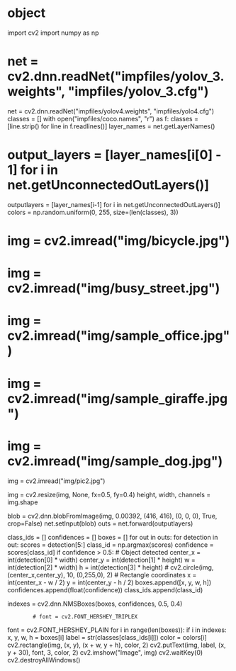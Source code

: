 # object
import cv2
import numpy as np

# net = cv2.dnn.readNet("impfiles/yolov_3.weights", "impfiles/yolov_3.cfg")
net = cv2.dnn.readNet("impfiles/yolov4.weights", "impfiles/yolo4.cfg")
classes = []
with open("impfiles/coco.names", "r") as f:
    classes = [line.strip() for line in f.readlines()]
layer_names = net.getLayerNames()
# output_layers = [layer_names[i[0] - 1] for i in net.getUnconnectedOutLayers()]
outputlayers = [layer_names[i-1] for i in net.getUnconnectedOutLayers()]
colors = np.random.uniform(0, 255, size=(len(classes), 3))

# img = cv2.imread("img/bicycle.jpg")
# img = cv2.imread("img/busy_street.jpg")
# img = cv2.imread("img/sample_office.jpg")
# img = cv2.imread("img/sample_giraffe.jpg")
# img = cv2.imread("img/sample_dog.jpg")
img = cv2.imread("img/pic2.jpg")

img = cv2.resize(img, None, fx=0.5, fy=0.4)
height, width, channels = img.shape

blob = cv2.dnn.blobFromImage(img, 0.00392, (416, 416), (0, 0, 0), True, crop=False)
net.setInput(blob)
outs = net.forward(outputlayers)


class_ids = []
confidences = []
boxes = []
for out in outs:
    for detection in out:
        scores = detection[5:]
        class_id = np.argmax(scores)
        confidence = scores[class_id]
        if confidence > 0.5:
            # Object detected
            center_x = int(detection[0] * width)
            center_y = int(detection[1] * height)
            w = int(detection[2] * width)
            h = int(detection[3] * height)
            # cv2.circle(img,(center_x,center_y), 10, (0,255,0), 2)
            # Rectangle coordinates
            x = int(center_x - w / 2)
            y = int(center_y - h / 2)
            boxes.append([x, y, w, h])
            confidences.append(float(confidence))
            class_ids.append(class_id)


indexes = cv2.dnn.NMSBoxes(boxes, confidences, 0.5, 0.4)

            # font = cv2.FONT_HERSHEY_TRIPLEX
font = cv2.FONT_HERSHEY_PLAIN
for i in range(len(boxes)):
    if i in indexes:
        x, y, w, h = boxes[i]
        label = str(classes[class_ids[i]])
        color = colors[i]
        cv2.rectangle(img, (x, y), (x + w, y + h), color, 2)
        cv2.putText(img, label, (x, y + 30), font, 3, color, 2)
cv2.imshow("Image", img)
cv2.waitKey(0)
cv2.destroyAllWindows()
